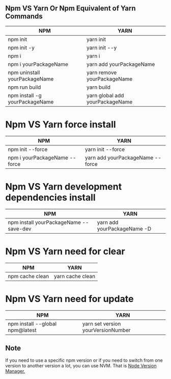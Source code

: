 ## Npm VS Yarn Or Npm Equivalent of Yarn Commands

| NPM | YARN |
|-----------------|-----------------|
| npm init | yarn init |
| npm init -y | yarn init --y |
| npm i | yarn i |
| npm i yourPackageName | yarn add yourPackageName |
| npm uninstall yourPackageName | yarn remove yourPackageName |
| npm run build | yarn build |
| npm install -g yourPackageName | yarn global add yourPackageName |

# Npm VS Yarn force install

| NPM | YARN |
|-----------------|-----------------|
| npm init --force | yarn init --force |
| npm i yourPackageName --force | yarn add yourPackageName --force |

# Npm VS Yarn development dependencies install

| NPM | YARN |
|-----------------|-----------------|
| npm install yourPackageName --save-dev | yarn add yourPackageName -D|

# Npm VS Yarn need for clear

| NPM | YARN |
|-----------------|-----------------|
| npm cache clean | yarn cache clean|

# Npm VS Yarn need for update

| NPM | YARN |
|-----------------|-----------------|
| npm install --global npm@latest | yarn set version yourVersionNumber |

## Note

If you need to use a specific npm version or if you need to switch from one version to another version a lot, you can use NVM. That is [Node Version Manager.](#https://github.com/nvm-sh/nvm)